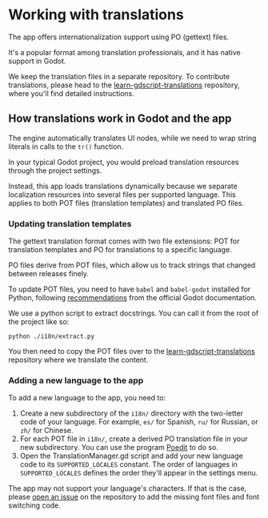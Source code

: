 # Working with translations

The app offers internationalization support using PO (gettext) files.

It's a popular format among translation professionals, and it has native support in Godot.

We keep the translation files in a separate repository. To contribute translations, please head to the [learn-gdscript-translations](https://github.com/GDQuest/learn-gdscript-translations) repository, where you'll find detailed instructions.

## How translations work in Godot and the app

The engine automatically translates UI nodes, while we need to wrap string literals in calls to the `tr()` function.

In your typical Godot project, you would preload translation resources through the project settings.

Instead, this app loads translations dynamically because we separate localization resources into several files per supported language. This applies to both POT files (translation templates) and translated PO files.

### Updating translation templates

The gettext translation format comes with two file extensions: POT for translation templates and PO for translations to a specific language.

PO files derive from POT files, which allow us to track strings that changed between releases finely.

To update POT files, you need to have `babel` and `babel-godot` installed for Python, following [recommendations](https://docs.godotengine.org/en/stable/tutorials/i18n/localization_using_gettext.html#creating-the-po-template-pot-using-pybabel) from the official Godot documentation.

We use a python script to extract docstrings. You can call it from the root of the project like so:

```
python ./i18n/extract.py
```

You then need to copy the POT files over to the [learn-gdscript-translations](https://github.com/GDQuest/learn-gdscript-translations) repository where we translate the content.

### Adding a new language to the app

To add a new language to the app, you need to:

1. Create a new subdirectory of the `i18n/` directory with the two-letter code of your language. For example, `es/` for Spanish, `ru/` for Russian, or `zh/` for Chinese.
2. For each POT file in `i18n/`, create a derived PO translation file in your new subdirectory. You can use the program [Poedit](https://poedit.net/) to do so.
3. Open the TranslationManager.gd script and add your new language code to its `SUPPORTED_LOCALES` constant. The order of languages in `SUPPORTED_LOCALES` defines the order they'll appear in the settings menu.

The app may not support your language's characters. If that is the case, please [open an issue](https://github.com/GDQuest/learn-gdscript/issues) on the repository to add the missing font files and font switching code.
